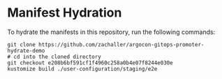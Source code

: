# Manifest Hydration

To hydrate the manifests in this repository, run the following commands:

```shell
git clone https://github.com/zachaller/argocon-gitops-promoter-hydrate-demo
# cd into the cloned directory
git checkout e208b6bf591cf1f4960c258a0b4e07f8244e030e
kustomize build ./user-configuration/staging/e2e
```
